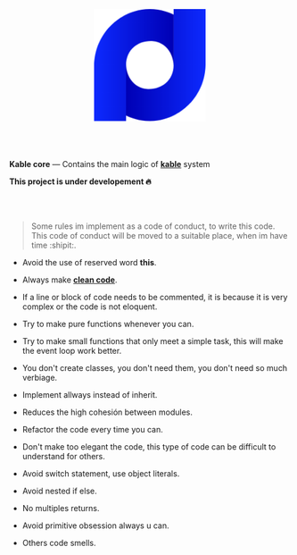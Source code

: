 <br>
<br>
<br>

<div align="center">
<img src="https://github.com/11ume/kable/blob/master/images/logo.png" width="200" height="auto"/>
</div>
<br>
<br>
<br>

**Kable core** — Contains the main logic of **[kable](https://github.com/11ume/kable)** system 

**This project is under developement 🔥**

<br>
<br>

> Some rules im implement as a code of conduct, to write this code.
> This code of conduct will be moved to a suitable place, when im have time :shipit:.

* Avoid the use of reserved word **this**.

* Always make **[clean code](https://github.com/ryanmcdermott/clean-code-javascript)**.

* If a line or block of code needs to be commented, it is because it is very complex or the code is not eloquent.

* Try to make pure functions whenever you can.

* Try to make small functions that only  meet a simple task, this will make the event loop work better.

* You don't create classes, you don't need them, you don't need so much verbiage.

* Implement allways instead of inherit.

* Reduces the  high cohesión between modules.

* Refactor the code every time you can.

* Don't make too elegant the code, this type of code can be difficult to understand for others.

* Avoid switch statement, use object literals.

* Avoid nested if else.
  
* No multiples returns.
  
* Avoid primitive obsession always u can.
   
* Others code smells.

